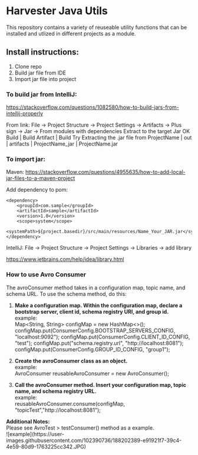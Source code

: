 # Harvester Java Utils

This repository contains a variety of reuseable utility functions that can be installed and utlized in different projects as a module.


## Install instructions: 

1. Clone repo
2. Build jar file from IDE
3. Import jar file into project

### To build jar from IntelliJ: 

https://stackoverflow.com/questions/1082580/how-to-build-jars-from-intellij-properly

From link:
File -> Project Structure -> Project Settings -> Artifacts -> Plus sign -> Jar -> From modules with dependencies
Extract to the target Jar
OK
Build | Build Artifact | Build
Try Extracting the .jar file from
ProjectName | out | artifacts | ProjectName_jar | ProjectName.jar

### To import jar:

Maven: 
https://stackoverflow.com/questions/4955635/how-to-add-local-jar-files-to-a-maven-project

Add dependency to pom: 

```
<dependency>
    <groupId>com.sample</groupId>    
    <artifactId>sample</artifactId>    
    <version>1.0</version>    
    <scope>system</scope>
    <systemPath>${project.basedir}/src/main/resources/Name_Your_JAR.jar</systemPath>    
</dependency>
```

IntelliJ: File -> Project Structure -> Project Settings -> Libraries -> add library

https://www.jetbrains.com/help/idea/library.html

<h3> How to use Avro Consumer </h3>

The avroConsumer method takes in a configuration map, topic name, and schema URL. To use the schema method, do this: <br>
1. <strong>Make a configuration map. Within the configuration map, declare a bootstrap server, client id, schema registry URl, and group id.</strong> <br>
   example:  <br>
            Map<String, String> configMap = new HashMap<>();
            configMap.put(ConsumerConfig.BOOTSTRAP_SERVERS_CONFIG, "localhost:9092");
            configMap.put(ConsumerConfig.CLIENT_ID_CONFIG, "test");
            configMap.put("schema.registry.url", "http://localhost:8081");
            configMap.put(ConsumerConfig.GROUP_ID_CONFIG, "group1");
            
2. <strong> Create the avroConsumer class as an object.</strong> <br>
    example: <br>
            AvroConsumer reusableAvroConsumer = new AvroConsumer();
    
3. <strong> Call the avroConsumer method. Insert your configuration map, topic name, and schema registry URL. </strong> <br>
    example: <br>
            reusableAvroConsumer.consume(configMap, "topicTest","http://localhost:8081"); <br>
<strong>
Additional Notes: </strong> <br>
    Please see AvroTest > testConsumer() method as a example. <br>
    ![example](https://user-images.githubusercontent.com/102390736/188202389-e91921f7-39c4-4e59-80d9-1763225cc342.JPG)

